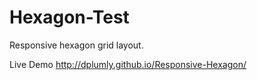 # Hexagon-Test

Responsive hexagon grid layout.

Live Demo http://dplumly.github.io/Responsive-Hexagon/
